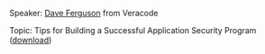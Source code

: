 Speaker: [Dave Ferguson](User:Owaspdavef "wikilink") from Veracode

Topic: Tips for Building a Successful Application Security Program
([download](Media:OWASP_Denver_2013-01-16.pdf "wikilink"))